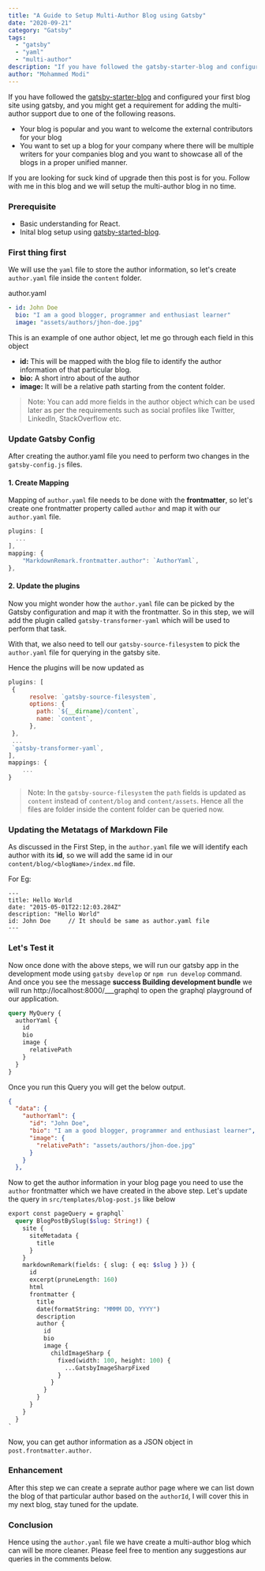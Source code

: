 ```yaml
---
title: "A Guide to Setup Multi-Author Blog using Gatsby"
date: "2020-09-21"
category: "Gatsby"
tags:
  - "gatsby"
  - "yaml"
  - "multi-author"
description: "If you have followed the gatsby-starter-blog and configured your first blog site using gatsby, and you might get a requirement for adding the multi-author support then checkout this post."
author: "Mohammed Modi"
---
```


If you have followed the [gatsby-starter-blog](https://www.gatsbyjs.com/starters/gatsbyjs/gatsby-starter-blog/) and configured your first blog site using gatsby, and you might get a requirement for adding the multi-author support due to one of the following reasons.
- Your blog is popular and you want to welcome the external contributors for your blog
- You want to set up a blog for your company where there will be multiple writers for your companies blog and you want to showcase all of the blogs in a proper unified manner.

If you are looking for suck kind of upgrade then this post is for you. Follow with me in this blog and we will setup the multi-author blog in no time.

### Prerequisite
- Basic understanding for React.
- Inital blog setup using [gatsby-started-blog](https://github.com/gatsbyjs/gatsby-starter-blog).

### First thing first

We will use the `yaml` file to store the author information, so let's create `author.yaml` file inside the `content` folder.

author.yaml
```yaml
- id: John Doe
  bio: "I am a good blogger, programmer and enthusiast learner"
  image: "assets/authors/jhon-doe.jpg"
```

This is an example of one author object, let me go through each field in this object
- **id:** This will be mapped with the blog file to identify the author information of that particular blog.
- **bio:** A short intro about of the author
- **image:** It will be a relative path starting from the content folder.

> Note: You can add more fields in the author object which can be used later as per the requirements such as social profiles like Twitter, LinkedIn, StackOverflow etc.

### Update Gatsby Config

After creating the author.yaml file you need to perform two changes in the `gatsby-config.js` files.

#### 1. Create Mapping
Mapping of `author.yaml` file needs to be done with the **frontmatter**, so let's create one frontmatter property called `author` and map it with our `author.yaml` file.

```js
plugins: [
  ...
],
mapping: {
    "MarkdownRemark.frontmatter.author": `AuthorYaml`,
},
```

#### 2. Update the plugins

Now you might wonder how the `author.yaml` file can be picked by the Gatsby configuration and map it with the frontmatter. So in this step, we will add the plugin called `gatsby-transformer-yaml` which will be used to perform that task.

With that, we also need to tell our `gatsby-source-filesystem` to pick the `author.yaml` file for querying in the gatsby site.

Hence the plugins will be now updated as 

```js
plugins: [
 {
      resolve: `gatsby-source-filesystem`,
      options: {
        path: `${__dirname}/content`,
        name: `content`,
      },
 },
 ...
 `gatsby-transformer-yaml`,
],
mappings: {
    ...
}
```

> Note: In the `gatsby-source-filesystem` the `path` fields is updated as `content` instead of `content/blog` and `content/assets`. Hence all the files are folder inside the content folder can be queried now.

### Updating the Metatags of Markdown File

As discussed in the First Step, in the `author.yaml` file we will identify each author with its **id**, so we will add the same id in our `content/blog/<blogName>/index.md` file.

For Eg:
```
---
title: Hello World
date: "2015-05-01T22:12:03.284Z"
description: "Hello World"
id: John Doe     // It should be same as author.yaml file
---
```

### Let's Test it

Now once done with the above steps, we will run our gatsby app in the development mode using `gatsby develop` or `npm run develop` command. And once you see the message **success Building development bundle** we will run http://localhost:8000/___graphql to open the graphql playground of our application.

```graphql
query MyQuery {
  authorYaml {
    id
    bio
    image {
      relativePath
    }
  }
}
```

Once you run this Query you will get the below output.

```json
{
  "data": {
    "authorYaml": {
      "id": "John Doe",
      "bio": "I am a good blogger, programmer and enthusiast learner",
      "image": {
        "relativePath": "assets/authors/jhon-doe.jpg"
      }
    }
  },
```

Now to get the author information in your blog page you need to use the `author` frontmatter which we have created in the above step. Let's update the query in `src/templates/blog-post.js` like below

```graphql
export const pageQuery = graphql`
  query BlogPostBySlug($slug: String!) {
    site {
      siteMetadata {
        title
      }
    }
    markdownRemark(fields: { slug: { eq: $slug } }) {
      id
      excerpt(pruneLength: 160)
      html
      frontmatter {
        title
        date(formatString: "MMMM DD, YYYY")
        description
        author {           
          id
          bio
          image {
            childImageSharp {
              fixed(width: 100, height: 100) {
                ...GatsbyImageSharpFixed
              }
            }
          }
        }
      }
    }
  }
`
```

Now, you can get author information as a JSON object in `post.frontmatter.author`.

### Enhancement
After this step we can create a seprate author page where we can list down the blog of that particular author based on the `authorId`, I will cover this in my next blog, stay tuned for the update.

### Conclusion
Hence using the `author.yaml` file we have create a multi-author blog which can will be more cleaner. Please feel free to mention any suggestions aur queries in the comments below.





 
